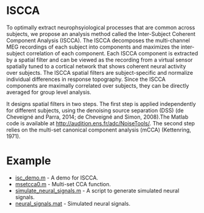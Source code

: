 # ISCCA
To optimally extract neurophsyiological processes that are common across subjects, we propose an analysis method called the Inter-Subject 
Coherent Component Analysis (ISCCA). The ISCCA decomposes the multi-channel MEG recordings of each subject into components and maximizes 
the inter-subject correlation of each component. Each ISCCA component is extracted by a spatial filter and can be viewed as the recording 
from a virtual sensor spatially tuned to a cortical network that shows coherent neural activity over subjects. The ISCCA spatial filters 
are subject-specific and normalize individual differences in response topography. Since the ISCCA components are maximally correlated over
subjects, they can be directly averaged for group level analysis. 

It designs spatial filters in two steps. The first step is applied independently for different subjects, using the denoising source separation (DSS) (de Cheveigné and Parra, 2014; de Cheveigné and Simon, 2008).The Matlab code is available at http://audition.ens.fr/adc/NoiseTools/. The second step relies on the multi-set canonical component analysis (mCCA) (Kettenring, 1971).

# Example
- [isc_demo.m](https://github.com/zjuzw/iscca/blob/master/isc_demo.m) - A demo for ISCCA.
- [msetcca0.m](https://github.com/zjuzw/iscca/blob/master/msetcca0.m) - Multi-set CCA function.
- [simulate_neural_signals.m](https://github.com/zjuzw/iscca/blob/master/simulate_neural_signals.m) - A script to generate simulated neural signals.
- [neural_signals.mat](https://github.com/zjuzw/iscca/blob/master/neural_signals.mat) - Simulated neural signals.
